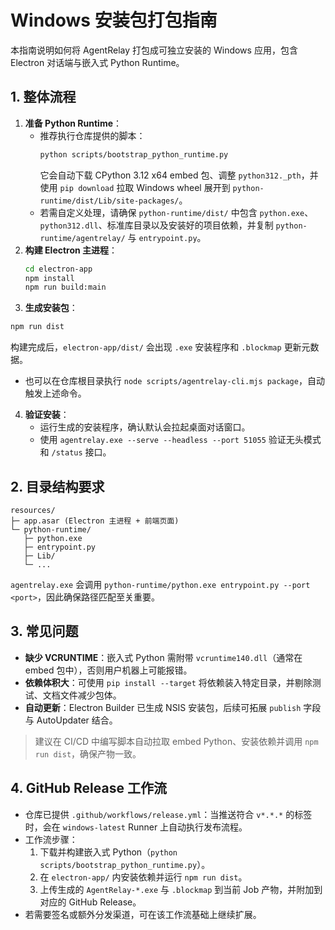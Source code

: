 # Windows 安装包打包指南

本指南说明如何将 AgentRelay 打包成可独立安装的 Windows 应用，包含 Electron 对话端与嵌入式 Python Runtime。

## 1. 整体流程
1. **准备 Python Runtime**：
   - 推荐执行仓库提供的脚本：
     ```bash
     python scripts/bootstrap_python_runtime.py
     ```
     它会自动下载 CPython 3.12 x64 embed 包、调整 `python312._pth`，并使用 `pip download` 拉取 Windows wheel 展开到 `python-runtime/dist/Lib/site-packages/`。
   - 若需自定义处理，请确保 `python-runtime/dist/` 中包含 `python.exe`、`python312.dll`、标准库目录以及安装好的项目依赖，并复制 `python-runtime/agentrelay/` 与 `entrypoint.py`。
2. **构建 Electron 主进程**：
   ```bash
   cd electron-app
   npm install
   npm run build:main
   ```
3. **生成安装包**：
 ```bash
 npm run dist
 ```
 构建完成后，`electron-app/dist/` 会出现 `.exe` 安装程序和 `.blockmap` 更新元数据。
  - 也可以在仓库根目录执行 `node scripts/agentrelay-cli.mjs package`，自动触发上述命令。
4. **验证安装**：
   - 运行生成的安装程序，确认默认会拉起桌面对话窗口。
   - 使用 `agentrelay.exe --serve --headless --port 51055` 验证无头模式和 `/status` 接口。

## 2. 目录结构要求
```
resources/
├─ app.asar (Electron 主进程 + 前端页面)
└─ python-runtime/
   ├─ python.exe
   ├─ entrypoint.py
   ├─ Lib/
   └─ ...
```
`agentrelay.exe` 会调用 `python-runtime/python.exe entrypoint.py --port <port>`，因此确保路径匹配至关重要。

## 3. 常见问题
- **缺少 VCRUNTIME**：嵌入式 Python 需附带 `vcruntime140.dll`（通常在 embed 包中），否则用户机器上可能报错。
- **依赖体积大**：可使用 `pip install --target` 将依赖装入特定目录，并剔除测试、文档文件减少包体。
- **自动更新**：Electron Builder 已生成 NSIS 安装包，后续可拓展 `publish` 字段与 AutoUpdater 结合。

> 建议在 CI/CD 中编写脚本自动拉取 embed Python、安装依赖并调用 `npm run dist`，确保产物一致。

## 4. GitHub Release 工作流
- 仓库已提供 `.github/workflows/release.yml`：当推送符合 `v*.*.*` 的标签时，会在 `windows-latest` Runner 上自动执行发布流程。
- 工作流步骤：
  1. 下载并构建嵌入式 Python（`python scripts/bootstrap_python_runtime.py`）。
  2. 在 `electron-app/` 内安装依赖并运行 `npm run dist`。
  3. 上传生成的 `AgentRelay-*.exe` 与 `.blockmap` 到当前 Job 产物，并附加到对应的 GitHub Release。
- 若需要签名或额外分发渠道，可在该工作流基础上继续扩展。
